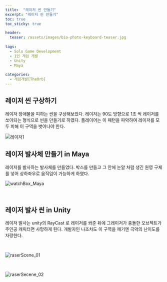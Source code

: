 ```yaml
---
title:  "레이저 씬 만들기"
excerpt: "레이저 씬 만들기"
toc: true
toc_sticky: true

header:
  teaser: /assets/images/bio-photo-keyboard-teaser.jpg
  
tags:
  - Solo Game Development
  - 1인 게임 개발
  - Unity
  - Maya
  
categories:
  - 게임개발[TheOrb]
---
```


## 레이저 씬 구상하기

레이저 장애물을 피하는 씬을 구상해보았다. 레이저는 90도 방향으로 1초 씩 레이저를 쏘아되는 형식으로 씬을 만들기로 하였다. 플레이어는 이 패턴을 파악하여
레이저를 모두 피해 이 구역을 벗어나야 한다.

![레이저1](https://user-images.githubusercontent.com/73280175/105432811-be75a780-5c9b-11eb-81a4-c8ecb01b5a06.jpg)

## 레이저 발사체 만들기 in Maya

레이저를 발사하는 발사체를 만들었다. 박스를 만들고 그 안에 눈알 처럼 생긴 원영 구체를 넣어 상하좌우로 움직임이 가능하게 하였다.

![watchBox_Maya](https://user-images.githubusercontent.com/73280175/105431025-304bf200-5c98-11eb-89d9-f8aa28f625d5.gif)

<br>

## 레이저 발사 씬 in Unity

레이저 발사는 unity의 RayCast 로 레이저를 쏴준 뒤에 그레이저가 충돌한 오브젝트가 주인공 캐릭터면 사망하게 된다. 개발자인 나조차도 이 구역을 깨기엔
극악의 난이도를 자랑한다.

<br>

![raserScene_01](https://user-images.githubusercontent.com/73280175/105432333-cda82580-5c9a-11eb-9616-5c6d52c7517c.gif)

<br>

![raserSecene_02](https://user-images.githubusercontent.com/73280175/105432336-ced95280-5c9a-11eb-8503-ce3d721b1fff.gif)




